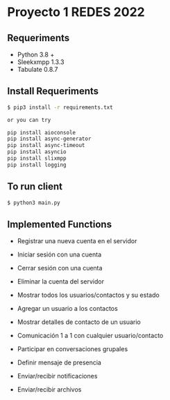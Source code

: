 # Proyecto 1 REDES 2022

## Requeriments 
- Python 3.8 +
- Sleekxmpp 1.3.3
- Tabulate 0.8.7

## Install Requeriments
```bash
$ pip3 install -r requirements.txt

or you can try 

pip install aioconsole
pip install async-generator
pip install async-timeout
pip install asyncio
pip install slixmpp
pip install logging

```

## To run client
```bash
$ python3 main.py
```

## Implemented Functions
- Registrar una nueva cuenta en el servidor
- Iniciar sesión con una cuenta
- Cerrar sesión con una cuenta
- Eliminar la cuenta del servidor

- Mostrar todos los usuarios/contactos y su estado
- Agregar un usuario a los contactos
- Mostrar detalles de contacto de un usuario
- Comunicación 1 a 1 con cualquier usuario/contacto
- Participar en conversaciones grupales
- Definir mensaje de presencia
- Enviar/recibir notificaciones
- Enviar/recibir archivos
